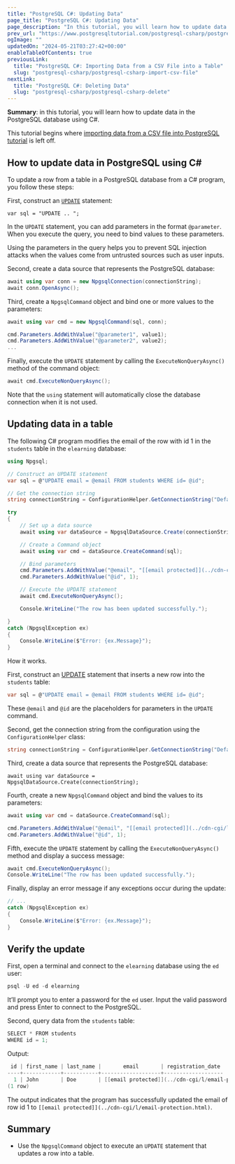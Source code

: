 ```yaml
---
title: "PostgreSQL C#: Updating Data"
page_title: "PostgreSQL C#: Updating Data"
page_description: "In this tutorial, you will learn how to update data in a table of a PostgreSQL database from a C# program."
prev_url: "https://www.postgresqltutorial.com/postgresql-csharp/postgresql-csharp-update/"
ogImage: ""
updatedOn: "2024-05-21T03:27:42+00:00"
enableTableOfContents: true
previousLink: 
  title: "PostgreSQL C#: Importing Data from a CSV File into a Table"
  slug: "postgresql-csharp/postgresql-csharp-import-csv-file"
nextLink: 
  title: "PostgreSQL C#: Deleting Data"
  slug: "postgresql-csharp/postgresql-csharp-delete"
---
```





**Summary**: in this tutorial, you will learn how to update data in the PostgreSQL database using C\#.

This tutorial begins where [importing data from a CSV file into PostgreSQL tutorial](postgresql-csharp-import-csv-file) is left off.


## How to update data in PostgreSQL using C\#

To update a row from a table in a PostgreSQL database from a C\# program, you follow these steps:

First, construct an [`UPDATE`](../postgresql-tutorial/postgresql-update) statement:


```cssql
var sql = "UPDATE .. ";
```
In the `UPDATE` statement, you can add parameters in the format `@parameter`. When you execute the query, you need to bind values to these parameters.

Using the parameters in the query helps you to prevent SQL injection attacks when the values come from untrusted sources such as user inputs.

Second, create a data source that represents the PostgreSQL database:


```cs
await using var conn = new NpgsqlConnection(connectionString);
await conn.OpenAsync();
```
Third, create a `NpgsqlCommand` object and bind one or more values to the parameters:


```cs
await using var cmd = new NpgsqlCommand(sql, conn);

cmd.Parameters.AddWithValue("@parameter1", value1);
cmd.Parameters.AddWithValue("@parameter2", value2);
...
```
Finally, execute the `UPDATE` statement by calling the `ExecuteNonQueryAsync()` method of the command object:


```cs
await cmd.ExecuteNonQueryAsync();
```
Note that the `using` statement will automatically close the database connection when it is not used.


## Updating data in a table

The following C\# program modifies the email of the row with id 1 in the `students` table in the `elearning` database:


```cs
using Npgsql;

// Construct an UPDATE statement
var sql = @"UPDATE email = @email FROM students WHERE id= @id";

// Get the connection string
string connectionString = ConfigurationHelper.GetConnectionString("DefaultConnection");

try
{
    // Set up a data source
    await using var dataSource = NpgsqlDataSource.Create(connectionString);

    // Create a Command object
    await using var cmd = dataSource.CreateCommand(sql);

    // Bind parameters
    cmd.Parameters.AddWithValue("@email", "[[email protected]](../cdn-cgi/l/email-protection.html)");
    cmd.Parameters.AddWithValue("@id", 1);

    // Execute the UPDATE statement
    await cmd.ExecuteNonQueryAsync();

    Console.WriteLine("The row has been updated successfully.");

}
catch (NpgsqlException ex)
{
    Console.WriteLine($"Error: {ex.Message}");
}
```
How it works.

First, construct an [UPDATE](../postgresql-tutorial/postgresql-update) statement that inserts a new row into the `students` table:


```cs
var sql = @"UPDATE email = @email FROM students WHERE id= @id";
```
These `@email` and `@id` are the placeholders for parameters in the `UPDATE` command.

Second, get the connection string from the configuration using the `ConfigurationHelper` class:


```cs
string connectionString = ConfigurationHelper.GetConnectionString("DefaultConnection");
```
Third, create a data source that represents the PostgreSQL database:


```
await using var dataSource = NpgsqlDataSource.Create(connectionString);
```
Fourth, create a new `NpgsqlCommand` object and bind the values to its parameters:


```cs
await using var cmd = dataSource.CreateCommand(sql);

cmd.Parameters.AddWithValue("@email", "[[email protected]](../cdn-cgi/l/email-protection.html)");
cmd.Parameters.AddWithValue("@id", 1);
```
Fifth, execute the `UPDATE` statement by calling the `ExecuteNonQueryAsync()` method and display a success message:


```cs
await cmd.ExecuteNonQueryAsync();
Console.WriteLine("The row has been updated successfully.");
```
Finally, display an error message if any exceptions occur during the update:


```cs
// ...
catch (NpgsqlException ex)
{
    Console.WriteLine($"Error: {ex.Message}");
}
```

## Verify the update

First, open a terminal and connect to the `elearning` database using the `ed` user:


```cs
psql -U ed -d elearning
```
It’ll prompt you to enter a password for the `ed` user. Input the valid password and press Enter to connect to the PostgreSQL.

Second, query data from the `students` table:


```cs
SELECT * FROM students
WHERE id = 1;
```
Output:


```cs
 id | first_name | last_name |       email       | registration_date
----+------------+-----------+-------------------+-------------------
  1 | John       | Doe       | [[email protected]](../cdn-cgi/l/email-protection.html) | 2024-05-20
(1 row)
```
The output indicates that the program has successfully updated the email of row id 1 to `[[email protected]](../cdn-cgi/l/email-protection.html)`.


## Summary

* Use the `NpgsqlCommand` object to execute an `UPDATE` statement that updates a row into a table.

